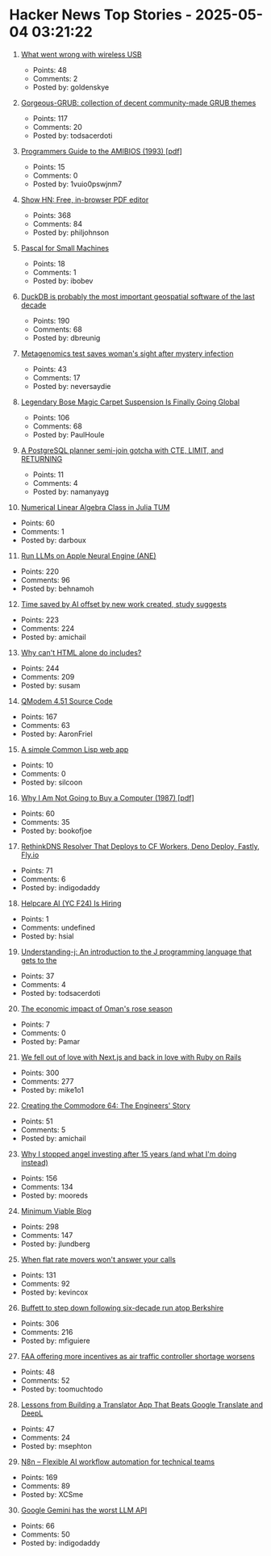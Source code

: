 # Hacker News Top Stories - 2025-05-04 03:21:22

1. [What went wrong with wireless USB](http://oldvcr.blogspot.com/2025/05/what-went-wrong-with-wireless-usb.html)
   - Points: 48
   - Comments: 2
   - Posted by: goldenskye

2. [Gorgeous-GRUB: collection of decent community-made GRUB themes](https://github.com/Jacksaur/Gorgeous-GRUB)
   - Points: 117
   - Comments: 20
   - Posted by: todsacerdoti

3. [Programmers Guide to the AMIBIOS (1993) [pdf]](http://bitsavers.org/pdf/americanMegatrends/Programmers_Guide_to_the_AMIBIOS_1993.pdf)
   - Points: 15
   - Comments: 0
   - Posted by: 1vuio0pswjnm7

4. [Show HN: Free, in-browser PDF editor](https://breezepdf.com)
   - Points: 368
   - Comments: 84
   - Posted by: philjohnson

5. [Pascal for Small Machines](http://pascal.hansotten.com/)
   - Points: 18
   - Comments: 1
   - Posted by: ibobev

6. [DuckDB is probably the most important geospatial software of the last decade](https://www.dbreunig.com/2025/05/03/duckdb-is-the-most-impactful-geospatial-software-in-a-decade.html)
   - Points: 190
   - Comments: 68
   - Posted by: dbreunig

7. [Metagenomics test saves woman's sight after mystery infection](https://www.bbc.co.uk/news/articles/czx45vze0vyo)
   - Points: 43
   - Comments: 17
   - Posted by: neversaydie

8. [Legendary Bose Magic Carpet Suspension Is Finally Going Global](https://www.thedrive.com/news/legendary-bose-magic-carpet-suspension-is-finally-going-global)
   - Points: 106
   - Comments: 68
   - Posted by: PaulHoule

9. [A PostgreSQL planner semi-join gotcha with CTE, LIMIT, and RETURNING](https://www.shayon.dev/post/2025/119/a-postgresql-planner-gotcha-with-ctes-delete-and-limit/)
   - Points: 11
   - Comments: 4
   - Posted by: namanyayg

10. [Numerical Linear Algebra Class in Julia TUM](https://venkovic.github.io/NLA-for-CS-and-IE.html)
   - Points: 60
   - Comments: 1
   - Posted by: darboux

11. [Run LLMs on Apple Neural Engine (ANE)](https://github.com/Anemll/Anemll)
   - Points: 220
   - Comments: 96
   - Posted by: behnamoh

12. [Time saved by AI offset by new work created, study suggests](https://arstechnica.com/ai/2025/05/time-saved-by-ai-offset-by-new-work-created-study-suggests/)
   - Points: 223
   - Comments: 224
   - Posted by: amichail

13. [Why can't HTML alone do includes?](https://frontendmasters.com/blog/seeking-an-answer-why-cant-html-alone-do-includes/)
   - Points: 244
   - Comments: 209
   - Posted by: susam

14. [QModem 4.51 Source Code](https://github.com/AaronFriel/qmodem-4.51)
   - Points: 167
   - Comments: 63
   - Posted by: AaronFriel

15. [A simple Common Lisp web app](https://www.scotto.me/blog/a-simple-common-lisp-web-app/)
   - Points: 10
   - Comments: 0
   - Posted by: silcoon

16. [Why I Am Not Going to Buy a Computer (1987) [pdf]](https://classes.matthewjbrown.net/teaching-files/philtech/berry-computer.pdf)
   - Points: 60
   - Comments: 35
   - Posted by: bookofjoe

17. [RethinkDNS Resolver That Deploys to CF Workers, Deno Deploy, Fastly, Fly.io](https://github.com/serverless-dns/serverless-dns)
   - Points: 71
   - Comments: 6
   - Posted by: indigodaddy

18. [Helpcare AI (YC F24) Is Hiring](https://docs.google.com/forms/d/e/1FAIpQLScpzOyP_mk3muEpbKrnW8UTZB_yP5SJwjbeT8_6A6fhdvpJCg/viewform?usp=preview)
   - Points: 1
   - Comments: undefined
   - Posted by: hsial

19. [Understanding-j: An introduction to the J programming language that gets to the](https://github.com/bugsbugsbux/understanding-j)
   - Points: 37
   - Comments: 4
   - Posted by: todsacerdoti

20. [The economic impact of Oman's rose season](https://www.omanobserver.om/article/1153780/magazine/the-correspondent-the-economic-impact-of-omans-rose-season)
   - Points: 7
   - Comments: 0
   - Posted by: Pamar

21. [We fell out of love with Next.js and back in love with Ruby on Rails](https://hardcover.app/blog/part-1-how-we-fell-out-of-love-with-next-js-and-back-in-love-with-ruby-on-rails-inertia-js)
   - Points: 300
   - Comments: 277
   - Posted by: mike1o1

22. [Creating the Commodore 64: The Engineers' Story](https://spectrum.ieee.org/commodore-64)
   - Points: 51
   - Comments: 5
   - Posted by: amichail

23. [Why I stopped angel investing after 15 years (and what I'm doing instead)](https://halletecco.substack.com/p/why-i-stopped-angel-investing-after)
   - Points: 156
   - Comments: 134
   - Posted by: mooreds

24. [Minimum Viable Blog](https://ostwilkens.se/blog/setting-up-blog)
   - Points: 298
   - Comments: 147
   - Posted by: jlundberg

25. [When flat rate movers won't answer your calls](https://aphyr.com/posts/381-when-flat-rate-movers-wont-answer-your-calls)
   - Points: 131
   - Comments: 92
   - Posted by: kevincox

26. [Buffett to step down following six-decade run atop Berkshire](https://www.bloomberg.com/news/articles/2025-05-03/warren-buffett-to-step-down-from-berkshire-hathaway-at-year-end)
   - Points: 306
   - Comments: 216
   - Posted by: mfiguiere

27. [FAA offering more incentives as air traffic controller shortage worsens](https://ktla.com/news/travel/faa-offering-more-incentives-as-air-traffic-controller-shortage-worsens/)
   - Points: 48
   - Comments: 52
   - Posted by: toomuchtodo

28. [Lessons from Building a Translator App That Beats Google Translate and DeepL](https://dingyu.me/blog/lessons-translator-app-beats-google-translate-deepl)
   - Points: 47
   - Comments: 24
   - Posted by: msephton

29. [N8n – Flexible AI workflow automation for technical teams](https://n8n.io/)
   - Points: 169
   - Comments: 89
   - Posted by: XCSme

30. [Google Gemini has the worst LLM API](https://venki.dev/notes/google-gemini-is-bad)
   - Points: 66
   - Comments: 50
   - Posted by: indigodaddy

